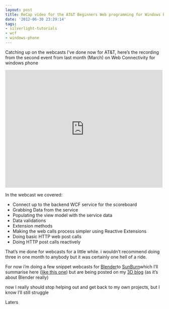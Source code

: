 ```yaml
---
layout: post
title: ReCap video for the AT&T Beginners Web programming for Windows Phone webcast
date: '2012-06-30 23:29:14'
tags:
- silverlight-tutorials
- wcf
- windows-phone
---
```


Catching up on the webcasts I’ve done now for AT&T, here’s the recording from the second event from last month (March) on Web Connectivity for windows phone

<iframe loading="lazy" height="375" src="http://player.vimeo.com/video/22132498" frameborder="0" width="500" mozallowfullscreen=" webkitallowfullscreen=" allowfullscreen="&gt;&lt;/iframe&gt;&lt;/p&gt;
&lt;p&gt;&lt;a href=" http:>Meet the Expert – WP7 and the Web (Part 2 of 2 in the Scoreboard Series) from <a href="http://vimeo.com/user5386443">Simon Jackson</a> on <a href="http://vimeo.com">Vimeo</a>.</iframe>

In the webcast we covered:

- Connect up to the backend WCF service for the scoreboard
- Grabbing Data from the service
- Populating the view model with the service data
- Data validations
- Extension methods
- Making the web calls process simpler using Reactive Extensions
- Doing basic HTTP web post calls
- Doing HTTP post calls reactively 

That’s me done for webcasts for a little while. i wouldn’t recommend doing three in one month to anybody but it was certainly one hell of a ride.

For now i’m doing a few snippet webcasts for [Blender](/controlpanel/blogs/posteditor/blender.org)to [SunBurn](http://www.synapsegaming.com/products/sunburn)which I’ll summarise here ([like this one](/blogs/darkgenesis/archive/2011/04/06/sunburn-snippets-helper-series-for-getting-started-with-the-sunburn-game-engine)) but are being posted on my [3D blog](http://faux-motion.blogspot.com) (as it’s about Blender really)

now I really should stop helping out and get back to my own projects, but I know I’ll still struggle

Laters

